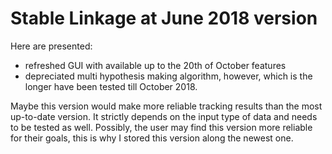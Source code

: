 # Stable Linkage at June 2018 version

Here are presented: 
- refreshed GUI with available up to the 20th of October features
- depreciated multi hypothesis making algorithm, however, which is the longer have been tested till October 2018. 

Maybe this version would make more reliable tracking results than the most up-to-date version. It strictly depends on the input type of data and needs to be tested as well. 
Possibly, the user may find this version more reliable for their goals, this is why I stored this version along the newest one. 
